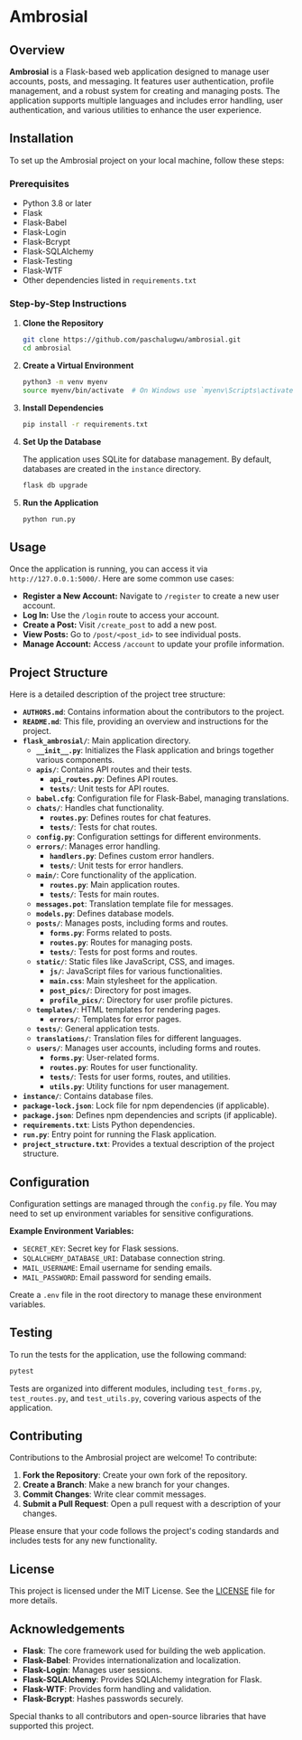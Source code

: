 # Ambrosial

## Overview

**Ambrosial** is a Flask-based web application designed to manage user accounts, posts, and messaging. It features user authentication, profile management, and a robust system for creating and managing posts. The application supports multiple languages and includes error handling, user authentication, and various utilities to enhance the user experience.

## Installation

To set up the Ambrosial project on your local machine, follow these steps:

### Prerequisites

- Python 3.8 or later
- Flask
- Flask-Babel
- Flask-Login
- Flask-Bcrypt
- Flask-SQLAlchemy
- Flask-Testing
- Flask-WTF
- Other dependencies listed in `requirements.txt`

### Step-by-Step Instructions

1. **Clone the Repository**

    ```bash
    git clone https://github.com/paschalugwu/ambrosial.git
    cd ambrosial
    ```

2. **Create a Virtual Environment**

    ```bash
    python3 -m venv myenv
    source myenv/bin/activate  # On Windows use `myenv\Scripts\activate`
    ```

3. **Install Dependencies**

    ```bash
    pip install -r requirements.txt
    ```

4. **Set Up the Database**

    The application uses SQLite for database management. By default, databases are created in the `instance` directory.

    ```bash
    flask db upgrade
    ```

5. **Run the Application**

    ```bash
    python run.py
    ```

## Usage

Once the application is running, you can access it via `http://127.0.0.1:5000/`. Here are some common use cases:

- **Register a New Account:** Navigate to `/register` to create a new user account.
- **Log In:** Use the `/login` route to access your account.
- **Create a Post:** Visit `/create_post` to add a new post.
- **View Posts:** Go to `/post/<post_id>` to see individual posts.
- **Manage Account:** Access `/account` to update your profile information.

## Project Structure

Here is a detailed description of the project tree structure:

- **`AUTHORS.md`**: Contains information about the contributors to the project.
- **`README.md`**: This file, providing an overview and instructions for the project.
- **`flask_ambrosial/`**: Main application directory.
  - **`__init__.py`**: Initializes the Flask application and brings together various components.
  - **`apis/`**: Contains API routes and their tests.
    - **`api_routes.py`**: Defines API routes.
    - **`tests/`**: Unit tests for API routes.
  - **`babel.cfg`**: Configuration file for Flask-Babel, managing translations.
  - **`chats/`**: Handles chat functionality.
    - **`routes.py`**: Defines routes for chat features.
    - **`tests/`**: Tests for chat routes.
  - **`config.py`**: Configuration settings for different environments.
  - **`errors/`**: Manages error handling.
    - **`handlers.py`**: Defines custom error handlers.
    - **`tests/`**: Unit tests for error handlers.
  - **`main/`**: Core functionality of the application.
    - **`routes.py`**: Main application routes.
    - **`tests/`**: Tests for main routes.
  - **`messages.pot`**: Translation template file for messages.
  - **`models.py`**: Defines database models.
  - **`posts/`**: Manages posts, including forms and routes.
    - **`forms.py`**: Forms related to posts.
    - **`routes.py`**: Routes for managing posts.
    - **`tests/`**: Tests for post forms and routes.
  - **`static/`**: Static files like JavaScript, CSS, and images.
    - **`js/`**: JavaScript files for various functionalities.
    - **`main.css`**: Main stylesheet for the application.
    - **`post_pics/`**: Directory for post images.
    - **`profile_pics/`**: Directory for user profile pictures.
  - **`templates/`**: HTML templates for rendering pages.
    - **`errors/`**: Templates for error pages.
  - **`tests/`**: General application tests.
  - **`translations/`**: Translation files for different languages.
  - **`users/`**: Manages user accounts, including forms and routes.
    - **`forms.py`**: User-related forms.
    - **`routes.py`**: Routes for user functionality.
    - **`tests/`**: Tests for user forms, routes, and utilities.
    - **`utils.py`**: Utility functions for user management.
- **`instance/`**: Contains database files.
- **`package-lock.json`**: Lock file for npm dependencies (if applicable).
- **`package.json`**: Defines npm dependencies and scripts (if applicable).
- **`requirements.txt`**: Lists Python dependencies.
- **`run.py`**: Entry point for running the Flask application.
- **`project_structure.txt`**: Provides a textual description of the project structure.

## Configuration

Configuration settings are managed through the `config.py` file. You may need to set up environment variables for sensitive configurations. 

**Example Environment Variables:**

- `SECRET_KEY`: Secret key for Flask sessions.
- `SQLALCHEMY_DATABASE_URI`: Database connection string.
- `MAIL_USERNAME`: Email username for sending emails.
- `MAIL_PASSWORD`: Email password for sending emails.

Create a `.env` file in the root directory to manage these environment variables.

## Testing

To run the tests for the application, use the following command:

```bash
pytest
```

Tests are organized into different modules, including `test_forms.py`, `test_routes.py`, and `test_utils.py`, covering various aspects of the application.

## Contributing

Contributions to the Ambrosial project are welcome! To contribute:

1. **Fork the Repository**: Create your own fork of the repository.
2. **Create a Branch**: Make a new branch for your changes.
3. **Commit Changes**: Write clear commit messages.
4. **Submit a Pull Request**: Open a pull request with a description of your changes.

Please ensure that your code follows the project's coding standards and includes tests for any new functionality.

## License

This project is licensed under the MIT License. See the [LICENSE](LICENSE) file for more details.

## Acknowledgements

- **Flask**: The core framework used for building the web application.
- **Flask-Babel**: Provides internationalization and localization.
- **Flask-Login**: Manages user sessions.
- **Flask-SQLAlchemy**: Provides SQLAlchemy integration for Flask.
- **Flask-WTF**: Provides form handling and validation.
- **Flask-Bcrypt**: Hashes passwords securely.

Special thanks to all contributors and open-source libraries that have supported this project.
